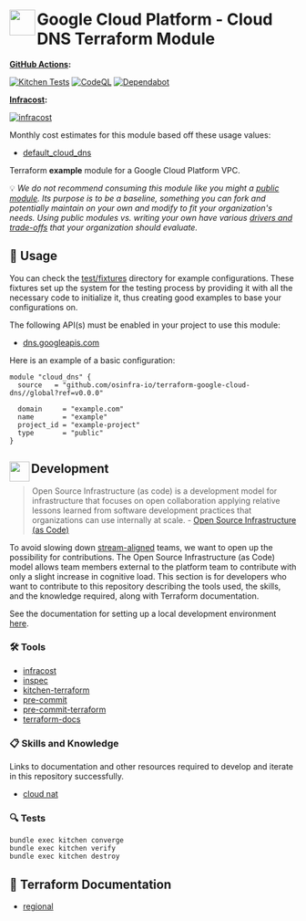 # <img align="left" width="45" height="45" src="https://github.com/osinfra-io/terraform-google-cloud-dns/assets/1610100/20f4f75e-bf62-46e5-8f35-0ba3a9482b39"> Google Cloud Platform - Cloud DNS Terraform Module

**[GitHub Actions](https://github.com/osinfra-io/terraform-google-cloud-dns/actions):**

[![Kitchen Tests](https://github.com/osinfra-io/terraform-google-cloud-dns/actions/workflows/kitchen.yml/badge.svg)](https://github.com/osinfra-io/terraform-google-cloud-dns/actions/workflows/kitchen.yml) [![CodeQL](https://github.com/osinfra-io/terraform-google-cloud-dns/actions/workflows/github-code-scanning/codeql/badge.svg)](https://github.com/osinfra-io/terraform-google-cloud-dns/actions/workflows/github-code-scanning/codeql) [![Dependabot](https://github.com/osinfra-io/terraform-google-cloud-dns/actions/workflows/dependabot.yml/badge.svg)](https://github.com/osinfra-io/terraform-google-cloud-dns/actions/workflows/dependabot.yml)

**[Infracost](https://www.infracost.io):**

[![infracost](https://img.shields.io/endpoint?label=Default&url=https://dashboard.api.infracost.io/shields/json/cbeecfe3-576f-4553-984c-e451a575ee47/repos/b2687edb-3eb9-4f6b-99b3-545ec27bab4d/branch/ef3d37cf-2b03-430b-a51d-e06be6e98921/terraform-google-cloud-dns%2520-%2520Default)](https://dashboard.infracost.io/org/osinfra-io/repos/b2687edb-3eb9-4f6b-99b3-545ec27bab4d?tab=settings)

Monthly cost estimates for this module based off these usage values:

- [default_cloud_dns](test/fixtures/default_cloud_dns/infracost-usage.yml)

Terraform **example** module for a Google Cloud Platform VPC.

💡 *We do not recommend consuming this module like you might a [public module](https://registry.terraform.io/browse/modules). Its purpose is to be a baseline, something you can fork and potentially maintain on your own and modify to fit your organization's needs. Using public modules vs. writing your own have various [drivers and trade-offs](https://github.com/orgs/osinfra-io/discussions/3) that your organization should evaluate.*

## 🔩 Usage

You can check the [test/fixtures](test/fixtures/) directory for example configurations. These fixtures set up the system for the testing process by providing it with all the necessary code to initialize it, thus creating good examples to base your configurations on.

The following API(s) must be enabled in your project to use this module:

- [dns.googleapis.com](https://console.cloud.google.com/apis/library/dns.googleapis.com)

Here is an example of a basic configuration:

```hcl
module "cloud_dns" {
  source   = "github.com/osinfra-io/terraform-google-cloud-dns//global?ref=v0.0.0"

  domain     = "example.com"
  name       = "example"
  project_id = "example-project"
  type       = "public"
}
```

## <img align="left" width="35" height="35" src="https://user-images.githubusercontent.com/1610100/209029142-410349b7-4b22-40a9-9d4d-729f07e2b4a2.png"> Development

>Open Source Infrastructure (as code) is a development model for infrastructure that focuses on open collaboration applying relative lessons learned from software development practices that organizations can use internally at scale. - [Open Source Infrastructure (as Code)](https://www.osinfra.io)

To avoid slowing down [stream-aligned](https://teamtopologies.com/key-concepts) teams, we want to open up the possibility for contributions. The Open Source Infrastructure (as Code) model allows team members external to the platform team to contribute with only a slight increase in cognitive load. This section is for developers who want to contribute to this repository describing the tools used, the skills, and the knowledge required, along with Terraform documentation.

See the documentation for setting up a local development environment [here](https://docs.osinfra.io/development-setup).

### 🛠️️ Tools

- [infracost](https://github.com/infracost/infracost)
- [inspec](https://github.com/inspec/inspec)
- [kitchen-terraform](https://github.com/newcontext-oss/kitchen-terraform)
- [pre-commit](https://github.com/pre-commit/pre-commit)
- [pre-commit-terraform](https://github.com/antonbabenko/pre-commit-terraform)
- [terraform-docs](https://github.com/terraform-docs/terraform-docs)

### 📋 Skills and Knowledge

Links to documentation and other resources required to develop and iterate in this repository successfully.

- [cloud nat](https://cloud.google.com/nat/docs/overview)

### 🔍 Tests

```none
bundle exec kitchen converge
bundle exec kitchen verify
bundle exec kitchen destroy
```

## 📓 Terraform Documentation

- [regional](regional/README.md)
